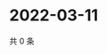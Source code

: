 # 2022-03-11

共 0 条

<!-- BEGIN WEIBO -->
<!-- 最后更新时间 Fri Mar 11 2022 22:13:52 GMT+0800 (China Standard Time) -->

<!-- END WEIBO -->
